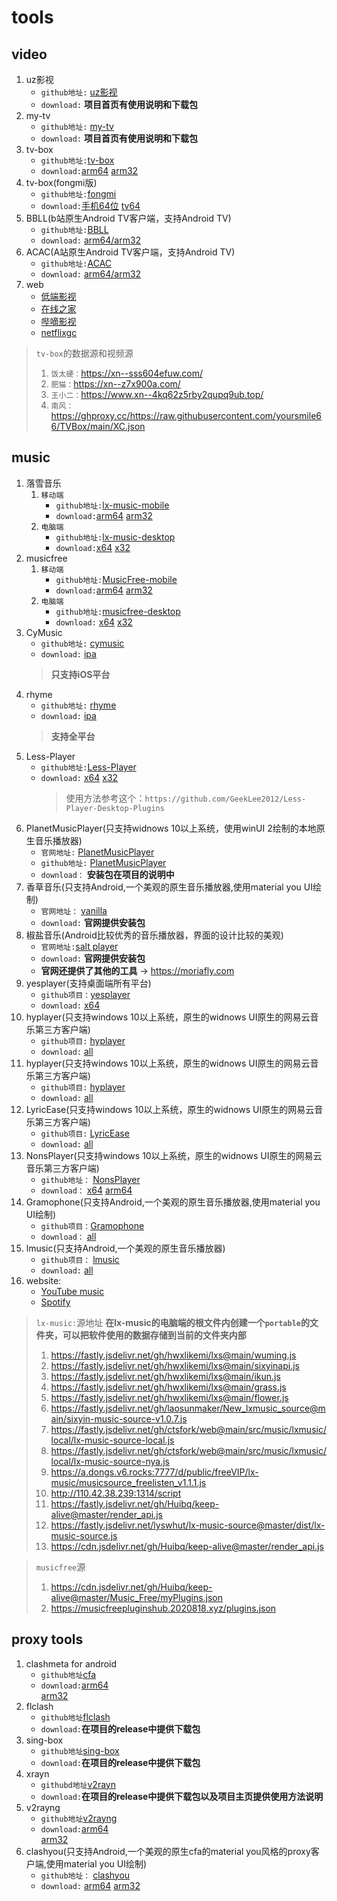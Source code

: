# tools
## video
  1. uz影视
      - `github地址:` [uz影视](https://github.com/YYDS678/uzVideo)
      - `download:` __**项目首页有使用说明和下载包**__
  2. my-tv
      - `github地址:` [my-tv](https://github.com/lizongying/my-tv-0)
      - `download:` __**项目首页有使用说明和下载包**__
  3. tv-box
      - `github地址:`[tv-box](https://github.com/o0HalfLife0o/TVBoxOSC)
      - `download:`[arm64](https://www.ghproxy.cc/https://github.com/o0HalfLife0o/TVBoxOSC/releases/download/20240929-1529/TVBox_takagen99_20240929-1529-arm64-generic.apk) [arm32](https://www.ghproxy.cc/https://github.com/o0HalfLife0o/TVBoxOSC/releases/download/20240929-1529/TVBox_takagen99_20240929-1529-armeabi-generic.apk)
  4. tv-box(fongmi版)
      - `github地址:`[fongmi](https://github.com/FongMi/TV)
      - `download:`[手机64位](https://fastly.jsdelivr.net/gh/FongMi/Release@main/apk/release/mobile-java-arm64_v8a.apk) [tv64](https://fastly.jsdelivr.net/gh/FongMi/Release@main/apk/release/leanback-java-arm64_v8a.apk)
  6. BBLL(b站原生Android TV客户端，支持Android TV)
       - `github地址:`[BBLL](https://github.com/xiaye13579/BBLL)
       - `download:` [arm64/arm32](https://www.ghproxy.cn/https://github.com/xiaye13579/BBLL/releases/download/v1.5.0/BBLL1.5.0.apk)
  7. ACAC(A站原生Android TV客户端，支持Android TV)
       - `github地址:`[ACAC]([https://github.com/xiaye13579/BBLL](https://github.com/xiaye13579/ACAC))
       - `download:` [arm64/arm32](https://gh-proxy.com/https://github.com/xiaye13579/ACAC/releases/download/v1.0.3/ACAC_release_v1.0.3.apk) 
  8. web
      - [低端影视](https://ddys.pro/)
      - [在线之家](https://www.zxzjhd.com/)
      - [哔嘀影视](https://www.bdys.me/)
      - [netflixgc](https://netflixgc.com)
  >  `tv-box`的数据源和视频源
  >  1. `饭太硬：`https://xn--sss604efuw.com/
  >  2. `肥猫：`https://xn--z7x900a.com/
  >  3. `王小二：`https://www.xn--4kq62z5rby2qupq9ub.top/
  >  4. `南风：`https://ghproxy.cc/https://raw.githubusercontent.com/yoursmile66/TVBox/main/XC.json
## music
  1. 落雪音乐
      1. `移动端`
           - `github地址:`[lx-music-mobile](https://github.com/lyswhut/lx-music-mobile)
           - `download:`[arm64](https://www.ghproxy.cn/https://github.com/lyswhut/lx-music-mobile/releases/download/v1.6.0/lx-music-mobile-v1.6.0-arm64-v8a.apk) [arm32](https://www.ghproxy.cn/https://github.com/lyswhut/lx-music-mobile/releases/download/v1.6.0/lx-music-mobile-v1.6.0-armeabi-v7a.apk)
      2. `电脑端`
           - `github地址:`[lx-music-desktop](https://github.com/lyswhut/lx-music-desktop)
           -  `download:`[x64](https://www.ghproxy.cn/https://github.com/lyswhut/lx-music-desktop/releases/download/v2.9.0/lx-music-desktop-v2.9.0-win_x64-green.7z) [x32](https://www.ghproxy.cn/https://github.com/lyswhut/lx-music-desktop/releases/download/v2.9.0/lx-music-desktop-v2.9.0-win7_x86-green.7z)
  3. musicfree
      1. `移动端`
           - `github地址:`[MusicFree-mobile](https://github.com/maotoumao/MusicFree)
           - `download:`[arm64](https://cf.ghproxy.cc/https://github.com/maotoumao/MusicFree/releases/download/latest/app-arm64-v8a-release.apk) [arm32](https://cf.ghproxy.cc/https://github.com/maotoumao/MusicFree/releases/download/latest/app-armeabi-v7a-release.apk)
      2. `电脑端`
           - `github地址:`[musicfree-desktop](https://github.com/maotoumao/MusicFreeDesktop)
           - `download:` [x64](https://www.ghproxy.cc/https://github.com/maotoumao/MusicFreeDesktop/releases/download/v0.0.5/MusicFree-0.0.5-win32-x64-legacy-portable.zip) [x32](https://www.ghproxy.cc/https://github.com/maotoumao/MusicFreeDesktop/releases/download/v0.0.5/MusicFree-0.0.5-win32-x64-portable.zip)
  4. CyMusic
      - `github地址:` [cymusic](https://github.com/gyc-12/music-player-master)
      - `download:` [ipa](https://ghproxy.cc/https://github.com/gyc-12/music-player-master/releases/download/1.1.2/cymusic-1.1.2.ipa)
      > __**只支持iOS平台**__
  5. rhyme
      - `github地址:` [rhyme](https://github.com/canxin121/app_rhyme/releases/tag/v1.0.9)
      - `download:` [ipa](https://ghproxy.cc/https://github.com/gyc-12/music-player-master/releases/download/1.1.2/cymusic-1.1.2.ipa)
      > __**支持全平台**__
  6. Less-Player
       - `github地址:`[Less-Player](https://github.com/GeekLee2012/Less-Player-Desktop)
       - `download:` [x64](https://cf.ghproxy.cc/https://github.com/GeekLee2012/Less-Player-Desktop/releases/download/v0.1.28/Less.Player.v0.1.28.win-x64.zip) [x32](https://cf.ghproxy.cc/https://github.com/GeekLee2012/Less-Player-Desktop/releases/download/v0.1.28/Less.Player.v0.1.28.win-ia32.zip)
         > 使用方法参考这个：`https://github.com/GeekLee2012/Less-Player-Desktop-Plugins`
  7. PlanetMusicPlayer(只支持widnows 10以上系统，使用winUI 2绘制的本地原生音乐播放器)
       - `官网地址:` [PlanetMusicPlayer](https://pigeonming.top/index.php/planetmusicplayer)
       - `github地址:` [PlanetMusicPlayer](https://github.com/Pigeon-Ming/CorePlanetMusicPlayer)
       - `download：` **安装包在项目的说明中**
  9. 香草音乐(只支持Android,一个美观的原生音乐播放器,使用material you UI绘制)
       - `官网地址：` [vanilla](https://vanilla.surge.sh/)
       - `download:`  **官网提供安装包**
  10. 椒盐音乐(Android比较优秀的音乐播放器，界面的设计比较的美观)
       - `官网地址:`[salt player](https://moriafly.com/salt-player/index.html)
       - `download:` **官网提供安装包**
       - **官网还提供了其他的工具** -> https://moriafly.com
  11. yesplayer(支持桌面端所有平台)
       - `github项目：`[yesplayer](https://github.com/qier222/YesPlayMusic)
       - `download:` [x64](https://ghproxy.cc/https://github.com/qier222/YesPlayMusic/releases/download/v0.4.8-2/YesPlayMusic.0.4.8.exe)
  12. hyplayer(只支持windows 10以上系统，原生的widnows UI原生的网易云音乐第三方客户端)
       - `github项目:` [hyplayer](https://github.com/HyPlayer/HyPlayer)
       - `download:` [all](https://cf.ghproxy.cc/https://github.com/HyPlayer/HyPlayer/releases/download/2.1.37.5872/HyPlayer_2.1.37.5872_x64_ARM64.msixbundle)
  13. hyplayer(只支持windows 10以上系统，原生的widnows UI原生的网易云音乐第三方客户端)
       - `github项目:` [hyplayer](https://github.com/HyPlayer/HyPlayer)
       - `download:` [all](https://cf.ghproxy.cc/https://github.com/HyPlayer/HyPlayer/releases/download/2.1.37.5872/HyPlayer_2.1.37.5872_x64_ARM64.msixbundle)
  14. LyricEase(只支持windows 10以上系统，原生的widnows UI原生的网易云音乐第三方客户端)
       - `github项目:` [LyricEase](https://github.com/daiyuzhanghua/LyricEase)
       - `download:` [all](https://install.appcenter.ms/users/brandonw3612/apps/lyricease/distribution_groups/public)
  15. NonsPlayer(只支持windows 10以上系统，原生的widnows UI原生的网易云音乐第三方客户端)
       - `github地址：` [NonsPlayer](https://github.com/Miaoyww/NonsPlayer)
       - `download：` [x64](https://www.ghproxy.cc/https://github.com/Miaoyww/NonsPlayer/releases/download/0.5.6/NonsPlayer_0.5.6_x64.7z)  [arm64](https://www.ghproxy.cc/https://github.com/Miaoyww/NonsPlayer/releases/download/0.5.6/NonsPlayer_0.5.6_arm64.7z)
  16. Gramophone(只支持Android,一个美观的原生音乐播放器,使用material you UI绘制)
       - `github项目：`[Gramophone](https://github.com/AkaneTan/Gramophone)
       - `download：` [all](https://cf.ghproxy.cc/https://github.com/AkaneTan/Gramophone/releases/download/1.0.14/Gramophone-1.0.14-release.apk)
  17. lmusic(只支持Android,一个美观的原生音乐播放器)
       - `github项目：` [lmusic](https://github.com/cy745/LMusic)
       - `download:` [all](https://cf.ghproxy.cc/https://github.com/cy745/LMusic/releases/download/Beta/LMusic_beta_1.5.4_42_20230603_2240+0800.apk)
  7. website:
      - [YouTube music](https://music.youtube.com)
      - [Spotify](https://open.spotify.com)
  > `lx-music:`源地址  __**在lx-music的电脑端的根文件内创建一个`portable`的文件夹，可以把软件使用的数据存储到当前的文件夹内部**__
  > 1. https://fastly.jsdelivr.net/gh/hwxlikemi/lxs@main/wuming.js
  > 2. https://fastly.jsdelivr.net/gh/hwxlikemi/lxs@main/sixyinapi.js
  > 3. https://fastly.jsdelivr.net/gh/hwxlikemi/lxs@main/ikun.js
  > 4. https://fastly.jsdelivr.net/gh/hwxlikemi/lxs@main/grass.js
  > 5. https://fastly.jsdelivr.net/gh/hwxlikemi/lxs@main/flower.js
  > 6. https://fastly.jsdelivr.net/gh/laosunmaker/New_lxmusic_source@main/sixyin-music-source-v1.0.7.js
  > 7. https://fastly.jsdelivr.net/gh/ctsfork/web@main/src/music/lxmusic/local/lx-music-source-local.js
  > 8. https://fastly.jsdelivr.net/gh/ctsfork/web@main/src/music/lxmusic/local/lx-music-source-nya.js
  > 9. https://a.dongs.v6.rocks:7777/d/public/freeVIP/lx-music/musicsource_freelisten_v1.1.1.js
  > 10. http://110.42.38.239:1314/script
  > 11. https://fastly.jsdelivr.net/gh/Huibq/keep-alive@master/render_api.js
  > 12. https://fastly.jsdelivr.net/lyswhut/lx-music-source@master/dist/lx-music-source.js
  > 13. https://cdn.jsdelivr.net/gh/Huibq/keep-alive@master/render_api.js
  
  > `musicfree`源
  > 1. https://cdn.jsdelivr.net/gh/Huibq/keep-alive@master/Music_Free/myPlugins.json
  > 2. https://musicfreepluginshub.2020818.xyz/plugins.json
## proxy tools
  1. clashmeta for android
      - `github地址`[cfa](https://github.com/MetaCubeX/ClashMetaForAndroid)
      - `download:`[arm64](https://ghproxy.cc/https://github.com/MetaCubeX/ClashMetaForAndroid/releases/download/v2.11.1/cmfa-2.11.1-meta-arm64-v8a-release.apk)<br>[arm32](https://ghproxy.cc/https://github.com/MetaCubeX/ClashMetaForAndroid/releases/download/v2.11.1/cmfa-2.11.1-meta-armeabi-v7a-release.apk)
  3. flclash
      - `github地址`[flclash](https://github.com/chen08209/FlClash)
      - `download:`__**在项目的release中提供下载包**__
  4. sing-box
      - `github地址`[sing-box](https://github.com/SagerNet/sing-box)
      - `download:`__**在项目的release中提供下载包**__
  5. xrayn
      - `githubd地址`[v2rayn](https://github.com/2dust/v2rayN)
      - `download:`__**在项目的release中提供下载包以及项目主页提供使用方法说明**__
  6. v2rayng
      - `github地址`[v2rayng](https://github.com/2dust/v2rayNG)
      - `download:`[arm64](https://ghproxy.cc/https://github.com/2dust/v2rayNG/releases/download/1.9.7/v2rayNG_1.9.7_arm64-v8a.apk)<br>[arm32](https://ghproxy.cc/https://github.com/2dust/v2rayNG/releases/download/1.9.7/v2rayNG_1.9.7_armeabi-v7a.apk)
  7. clashyou(只支持Android,一个美观的原生cfa的material you风格的proxy客户端,使用material you UI绘制)
      - `github地址：` [clashyou](https://github.com/Yos-X/ClashYou)
      - `download:` [arm64](https://ghproxy.net/https://github.com/Yos-X/ClashYou/releases/download/V0.1.1/clash-you-0.1.1-yosx-foss-arm64-v8a-release.apk) [arm32](https://ghproxy.net/https://github.com/Yos-X/ClashYou/releases/download/V0.1.1/clash-you-0.1.1-yosx-foss-armeabi-v7a-release.apk) 
        
            
